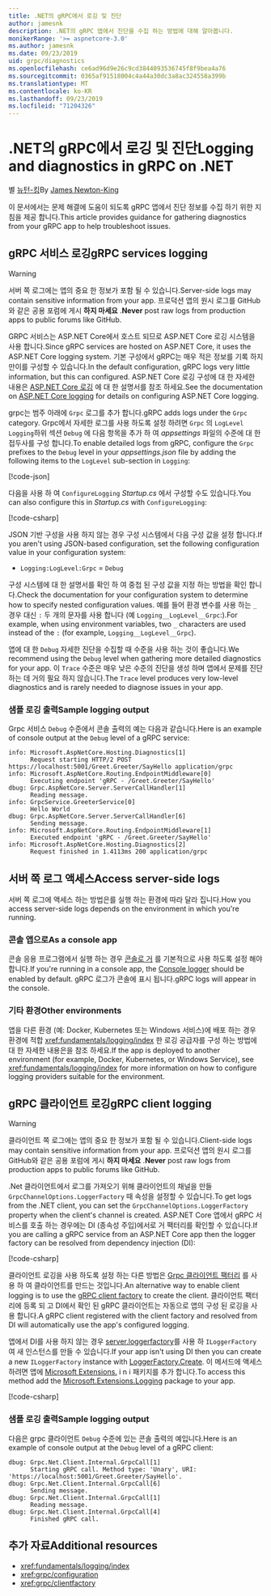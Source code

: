 ```yaml
---
title: .NET의 gRPC에서 로깅 및 진단
author: jamesnk
description: .NET의 gRPC 앱에서 진단을 수집 하는 방법에 대해 알아봅니다.
monikerRange: '>= aspnetcore-3.0'
ms.author: jamesnk
ms.date: 09/23/2019
uid: grpc/diagnostics
ms.openlocfilehash: ce6ad96d9e26c9cd3844093536745f8f9bea4a76
ms.sourcegitcommit: 0365af91518004c4a44a30dc3a8ac324558a399b
ms.translationtype: MT
ms.contentlocale: ko-KR
ms.lasthandoff: 09/23/2019
ms.locfileid: "71204326"
---
```

# <a name="logging-and-diagnostics-in-grpc-on-net"></a><span data-ttu-id="3cc84-103">.NET의 gRPC에서 로깅 및 진단</span><span class="sxs-lookup"><span data-stu-id="3cc84-103">Logging and diagnostics in gRPC on .NET</span></span>

<span data-ttu-id="3cc84-104">별 [뉴턴-킹](https://twitter.com/jamesnk)</span><span class="sxs-lookup"><span data-stu-id="3cc84-104">By [James Newton-King](https://twitter.com/jamesnk)</span></span>

<span data-ttu-id="3cc84-105">이 문서에서는 문제 해결에 도움이 되도록 gRPC 앱에서 진단 정보를 수집 하기 위한 지침을 제공 합니다.</span><span class="sxs-lookup"><span data-stu-id="3cc84-105">This article provides guidance for gathering diagnostics from your gRPC app to help troubleshoot issues.</span></span>

## <a name="grpc-services-logging"></a><span data-ttu-id="3cc84-106">gRPC 서비스 로깅</span><span class="sxs-lookup"><span data-stu-id="3cc84-106">gRPC services logging</span></span>

> [!WARNING]
> <span data-ttu-id="3cc84-107">서버 쪽 로그에는 앱의 중요 한 정보가 포함 될 수 있습니다.</span><span class="sxs-lookup"><span data-stu-id="3cc84-107">Server-side logs may contain sensitive information from your app.</span></span> <span data-ttu-id="3cc84-108">프로덕션 앱의 원시 로그를 GitHub와 같은 공용 포럼에 게시 **하지 마세요** .</span><span class="sxs-lookup"><span data-stu-id="3cc84-108">**Never** post raw logs from production apps to public forums like GitHub.</span></span>

<span data-ttu-id="3cc84-109">GRPC 서비스는 ASP.NET Core에서 호스트 되므로 ASP.NET Core 로깅 시스템을 사용 합니다.</span><span class="sxs-lookup"><span data-stu-id="3cc84-109">Since gRPC services are hosted on ASP.NET Core, it uses the ASP.NET Core logging system.</span></span> <span data-ttu-id="3cc84-110">기본 구성에서 gRPC는 매우 적은 정보를 기록 하지만이를 구성할 수 있습니다.</span><span class="sxs-lookup"><span data-stu-id="3cc84-110">In the default configuration, gRPC logs very little information, but this can configured.</span></span> <span data-ttu-id="3cc84-111">ASP.NET Core 로깅 구성에 대 한 자세한 내용은 [ASP.NET Core 로깅](xref:fundamentals/logging/index#configuration) 에 대 한 설명서를 참조 하세요.</span><span class="sxs-lookup"><span data-stu-id="3cc84-111">See the documentation on [ASP.NET Core logging](xref:fundamentals/logging/index#configuration) for details on configuring ASP.NET Core logging.</span></span>

<span data-ttu-id="3cc84-112">grpc는 범주 아래에 `Grpc` 로그를 추가 합니다.</span><span class="sxs-lookup"><span data-stu-id="3cc84-112">gRPC adds logs under the `Grpc` category.</span></span> <span data-ttu-id="3cc84-113">Grpc에서 자세한 로그를 사용 하도록 설정 하려면 `Grpc` 의 `LogLevel` `Logging`하위 섹션 `Debug` 에 다음 항목을 추가 하 여 *appsettings* 파일의 수준에 대 한 접두사를 구성 합니다.</span><span class="sxs-lookup"><span data-stu-id="3cc84-113">To enable detailed logs from gRPC, configure the `Grpc` prefixes to the `Debug` level in your *appsettings.json* file by adding the following items to the `LogLevel` sub-section in `Logging`:</span></span>

[!code-json[](diagnostics/logging-config.json?highlight=7)]

<span data-ttu-id="3cc84-114">다음을 사용 하 여 `ConfigureLogging` *Startup.cs* 에서 구성할 수도 있습니다.</span><span class="sxs-lookup"><span data-stu-id="3cc84-114">You can also configure this in *Startup.cs* with `ConfigureLogging`:</span></span>

[!code-csharp[](diagnostics/logging-config-code.cs?highlight=5)]

<span data-ttu-id="3cc84-115">JSON 기반 구성을 사용 하지 않는 경우 구성 시스템에서 다음 구성 값을 설정 합니다.</span><span class="sxs-lookup"><span data-stu-id="3cc84-115">If you aren't using JSON-based configuration, set the following configuration value in your configuration system:</span></span>

* `Logging:LogLevel:Grpc` = `Debug`

<span data-ttu-id="3cc84-116">구성 시스템에 대 한 설명서를 확인 하 여 중첩 된 구성 값을 지정 하는 방법을 확인 합니다.</span><span class="sxs-lookup"><span data-stu-id="3cc84-116">Check the documentation for your configuration system to determine how to specify nested configuration values.</span></span> <span data-ttu-id="3cc84-117">예를 들어 환경 변수를 사용 하는 `_` 경우 대신 `:` 두 개의 문자를 사용 합니다 (예 `Logging__LogLevel__Grpc`:).</span><span class="sxs-lookup"><span data-stu-id="3cc84-117">For example, when using environment variables, two `_` characters are used instead of the `:` (for example, `Logging__LogLevel__Grpc`).</span></span>

<span data-ttu-id="3cc84-118">앱에 대 한 `Debug` 자세한 진단을 수집할 때 수준을 사용 하는 것이 좋습니다.</span><span class="sxs-lookup"><span data-stu-id="3cc84-118">We recommend using the `Debug` level when gathering more detailed diagnostics for your app.</span></span> <span data-ttu-id="3cc84-119">이 `Trace` 수준은 매우 낮은 수준의 진단을 생성 하며 앱에서 문제를 진단 하는 데 거의 필요 하지 않습니다.</span><span class="sxs-lookup"><span data-stu-id="3cc84-119">The `Trace` level produces very low-level diagnostics and is rarely needed to diagnose issues in your app.</span></span>

### <a name="sample-logging-output"></a><span data-ttu-id="3cc84-120">샘플 로깅 출력</span><span class="sxs-lookup"><span data-stu-id="3cc84-120">Sample logging output</span></span>

<span data-ttu-id="3cc84-121">Grpc 서비스 `Debug` 수준에서 콘솔 출력의 예는 다음과 같습니다.</span><span class="sxs-lookup"><span data-stu-id="3cc84-121">Here is an example of console output at the `Debug` level of a gRPC service:</span></span>

```
info: Microsoft.AspNetCore.Hosting.Diagnostics[1]
      Request starting HTTP/2 POST https://localhost:5001/Greet.Greeter/SayHello application/grpc
info: Microsoft.AspNetCore.Routing.EndpointMiddleware[0]
      Executing endpoint 'gRPC - /Greet.Greeter/SayHello'
dbug: Grpc.AspNetCore.Server.ServerCallHandler[1]
      Reading message.
info: GrpcService.GreeterService[0]
      Hello World
dbug: Grpc.AspNetCore.Server.ServerCallHandler[6]
      Sending message.
info: Microsoft.AspNetCore.Routing.EndpointMiddleware[1]
      Executed endpoint 'gRPC - /Greet.Greeter/SayHello'
info: Microsoft.AspNetCore.Hosting.Diagnostics[2]
      Request finished in 1.4113ms 200 application/grpc
```

## <a name="access-server-side-logs"></a><span data-ttu-id="3cc84-122">서버 쪽 로그 액세스</span><span class="sxs-lookup"><span data-stu-id="3cc84-122">Access server-side logs</span></span>

<span data-ttu-id="3cc84-123">서버 쪽 로그에 액세스 하는 방법은를 실행 하는 환경에 따라 달라 집니다.</span><span class="sxs-lookup"><span data-stu-id="3cc84-123">How you access server-side logs depends on the environment in which you're running.</span></span>

### <a name="as-a-console-app"></a><span data-ttu-id="3cc84-124">콘솔 앱으로</span><span class="sxs-lookup"><span data-stu-id="3cc84-124">As a console app</span></span>

<span data-ttu-id="3cc84-125">콘솔 응용 프로그램에서 실행 하는 경우 [콘솔로 거](xref:fundamentals/logging/index#console-provider) 를 기본적으로 사용 하도록 설정 해야 합니다.</span><span class="sxs-lookup"><span data-stu-id="3cc84-125">If you're running in a console app, the [Console logger](xref:fundamentals/logging/index#console-provider) should be enabled by default.</span></span> <span data-ttu-id="3cc84-126">gRPC 로그가 콘솔에 표시 됩니다.</span><span class="sxs-lookup"><span data-stu-id="3cc84-126">gRPC logs will appear in the console.</span></span>

### <a name="other-environments"></a><span data-ttu-id="3cc84-127">기타 환경</span><span class="sxs-lookup"><span data-stu-id="3cc84-127">Other environments</span></span>

<span data-ttu-id="3cc84-128">앱을 다른 환경 (예: Docker, Kubernetes 또는 Windows 서비스)에 배포 하는 경우 환경에 적합 <xref:fundamentals/logging/index> 한 로깅 공급자를 구성 하는 방법에 대 한 자세한 내용은을 참조 하세요.</span><span class="sxs-lookup"><span data-stu-id="3cc84-128">If the app is deployed to another environment (for example, Docker, Kubernetes, or Windows Service), see <xref:fundamentals/logging/index> for more information on how to configure logging providers suitable for the environment.</span></span>

## <a name="grpc-client-logging"></a><span data-ttu-id="3cc84-129">gRPC 클라이언트 로깅</span><span class="sxs-lookup"><span data-stu-id="3cc84-129">gRPC client logging</span></span>

> [!WARNING]
> <span data-ttu-id="3cc84-130">클라이언트 쪽 로그에는 앱의 중요 한 정보가 포함 될 수 있습니다.</span><span class="sxs-lookup"><span data-stu-id="3cc84-130">Client-side logs may contain sensitive information from your app.</span></span> <span data-ttu-id="3cc84-131">프로덕션 앱의 원시 로그를 GitHub와 같은 공용 포럼에 게시 **하지 마세요** .</span><span class="sxs-lookup"><span data-stu-id="3cc84-131">**Never** post raw logs from production apps to public forums like GitHub.</span></span>

<span data-ttu-id="3cc84-132">.Net 클라이언트에서 로그를 가져오기 위해 클라이언트의 채널을 만들 `GrpcChannelOptions.LoggerFactory` 때 속성을 설정할 수 있습니다.</span><span class="sxs-lookup"><span data-stu-id="3cc84-132">To get logs from the .NET client, you can set the `GrpcChannelOptions.LoggerFactory` property when the client's channel is created.</span></span> <span data-ttu-id="3cc84-133">ASP.NET Core 앱에서 gRPC 서비스를 호출 하는 경우에는 DI (종속성 주입)에서로 거 팩터리를 확인할 수 있습니다.</span><span class="sxs-lookup"><span data-stu-id="3cc84-133">If you are calling a gRPC service from an ASP.NET Core app then the logger factory can be resolved from dependency injection (DI):</span></span>

[!code-csharp[](diagnostics/net-client-dependency-injection.cs?highlight=7,16)]

<span data-ttu-id="3cc84-134">클라이언트 로깅을 사용 하도록 설정 하는 다른 방법은 [Grpc 클라이언트 팩터리](xref:grpc/clientfactory) 를 사용 하 여 클라이언트를 만드는 것입니다.</span><span class="sxs-lookup"><span data-stu-id="3cc84-134">An alternative way to enable client logging is to use the [gRPC client factory](xref:grpc/clientfactory) to create the client.</span></span> <span data-ttu-id="3cc84-135">클라이언트 팩터리에 등록 되 고 DI에서 확인 된 gRPC 클라이언트는 자동으로 앱의 구성 된 로깅을 사용 합니다.</span><span class="sxs-lookup"><span data-stu-id="3cc84-135">A gRPC client registered with the client factory and resolved from DI will automatically use the app's configured logging.</span></span>

<span data-ttu-id="3cc84-136">앱에서 DI를 사용 하지 않는 경우 [server.loggerfactory](xref:Microsoft.Extensions.Logging.LoggerFactory.Create*)를 사용 하 `ILoggerFactory` 여 새 인스턴스를 만들 수 있습니다.</span><span class="sxs-lookup"><span data-stu-id="3cc84-136">If your app isn't using DI then you can create a new `ILoggerFactory` instance with [LoggerFactory.Create](xref:Microsoft.Extensions.Logging.LoggerFactory.Create*).</span></span> <span data-ttu-id="3cc84-137">이 메서드에 액세스 하려면 앱에 [Microsoft Extensions.](https://www.nuget.org/packages/microsoft.extensions.logging/) i n i 패키지를 추가 합니다.</span><span class="sxs-lookup"><span data-stu-id="3cc84-137">To access this method add the [Microsoft.Extensions.Logging](https://www.nuget.org/packages/microsoft.extensions.logging/) package to your app.</span></span>

[!code-csharp[](diagnostics/net-client-loggerfactory-create.cs?highlight=1,8)]

### <a name="sample-logging-output"></a><span data-ttu-id="3cc84-138">샘플 로깅 출력</span><span class="sxs-lookup"><span data-stu-id="3cc84-138">Sample logging output</span></span>

<span data-ttu-id="3cc84-139">다음은 grpc 클라이언트 `Debug` 수준에 있는 콘솔 출력의 예입니다.</span><span class="sxs-lookup"><span data-stu-id="3cc84-139">Here is an example of console output at the `Debug` level of a gRPC client:</span></span>

```
dbug: Grpc.Net.Client.Internal.GrpcCall[1]
      Starting gRPC call. Method type: 'Unary', URI: 'https://localhost:5001/Greet.Greeter/SayHello'.
dbug: Grpc.Net.Client.Internal.GrpcCall[6]
      Sending message.
dbug: Grpc.Net.Client.Internal.GrpcCall[1]
      Reading message.
dbug: Grpc.Net.Client.Internal.GrpcCall[4]
      Finished gRPC call.
```

## <a name="additional-resources"></a><span data-ttu-id="3cc84-140">추가 자료</span><span class="sxs-lookup"><span data-stu-id="3cc84-140">Additional resources</span></span>

* <xref:fundamentals/logging/index>
* <xref:grpc/configuration>
* <xref:grpc/clientfactory>
